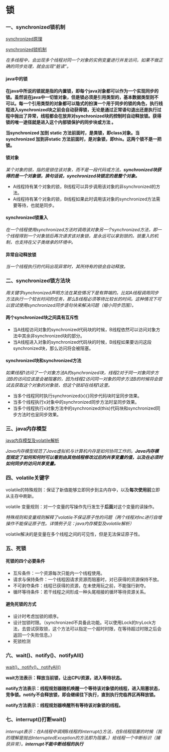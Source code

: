 # 锁

### 一、synchronized锁机制
[synchronized原理](http://www.importnew.com/23511.html)

[synchronized锁机制](https://www.cnblogs.com/xrq730/p/4851350.html)

*在多线程中，会出现多个线程对同一个对象的实例变量进行并发访问，如果不做正确的同步处理，就会出现“脏读”。*

#### java中的锁

**在java中所说的锁就是指的内置锁，即每个java对象都可以作为一个实现同步的锁。虽然说在java中一切皆对象，但是锁必须是引用类型的，基本数据类型则不可以。每一个引用类型的对象都可以隐式的扮演一个用于同步的锁的角色，执行线程进入synchronized块之前会自动获得锁，无论是通过正常语句退出还是执行过程中抛出了异常，线程都会在放弃对synchronized块的控制时自动释放锁。获得锁的唯一途径就是进入这个内部锁保护的同步块或方法 。**

**当synchronized 加到 static 方法前面时，是类锁，即class对象。当synchronized 加到非static 方法前面时，是对象锁，即this。这两个锁不是一把锁。**

#### 锁对象
*某个对象的锁，指的是锁住该对象，而不是一段代码或方法。**synchronized块获得的是一个对象锁，换句话说，synchronized块锁定的是整个对象。***

* A线程持有某个对象的锁，B线程可以异步调用该对象的非synchronized的方法。
* A线程持有某个对象的锁，B线程如果此时调用该对象的synchronized方法需要等待，也就是同步。

#### synchronized锁重入
*在一个线程使用synchronized方法时调用该对象另一个synchronized方法，即一个线程得到一个对象锁后再次请求该对象锁，是永远可以拿到锁的。锁重入的机制，也支持在父子类继承的环境中。*

#### 异常自动释放锁
*当一个线程执行的代码出现异常时，其所持有的锁会自动释放。*

### 二、synchronized锁方法块
*用关键字synchronized声明方法在某些情况下是有弊端的。比如A线程调用同步方法执行一个较长时间的任务，那么B线程必须等待比较长的时间。这种情况下可以尝试使用synchronized同步语句块来解决问题（缩小同步范围）。*

#### 两个synchronized块之间具有互斥性
* 当A线程访问对象的synchronized代码块的时候，B线程依然可以访问对象方法中其余非synchronized块的部分。
* 当A线程进入对象的synchronized代码块的时候，B线程如果要访问这段synchronized块，那么访问将会被阻塞。

#### synchronized块和synchronized方法
*如果线程1访问了一个对象方法A的synchronized块，线程2对于同一对象同步方法B的访问应该是会被阻塞的，因为线程2访问同一对象的同步方法B的时候将会尝试去获取这个对象的对象锁，但这个锁却在线程1这里。*

* 当多个线程同时执行synchronized(x){}同步代码块时呈同步效果。
* 当多个线程执行x对象中的synchronized同步方法时呈同步效果。
* 当多个线程执行x对象方法中的synchronized(this)代码块和synchronized同步方法时也呈同步效果。

### 三、java内存模型
[java内存模型及volatile解析](https://www.cnblogs.com/dolphin0520/p/3920373.html)

*Java内存模型规范了Java虚拟机与计算机内存是如何协同工作的。**Java内存模型规定了如何和何时可以看到由其他线程修改过后的共享变量的值，以及在必须时如何同步的访问共享变量。***

### 四、volatile关键字
volatile的特殊规则：保证了新值能够立即同步到主内存中，以及**每次使用前**立即从主存中刷新。

volatile 变量规则：对一个变量的写操作先行发生于**后面**对这个变量的读操作。

*特殊规则和变量规则解释了volatile不保证原子性的问题（两个线程对inc进行自增操作不能保证原子性。详情例子见：java内存模型及volatile解析）*

volatile解决的是变量在多个线程之间的可见性，但是无法保证原子性。

### 五、死锁
#### 死锁的四个必要条件
* 互斥条件：一个资源每次只能内一个线程使用。
* 请求与保持条件：一个线程因请求资源而阻塞时，对已获得的资源保持不放。
* 不可剥夺条件：线程已获得的资源，在未使用玩之前，不能强行剥夺。
* 循环等待条件：若干线程之间形成一种头尾相接的循环等待资源关系。

#### 避免死锁的方式
* 设计时考虑加锁的顺序。
* 设计加锁时限。（synchronized不具备此功能。可以使用Lock的tryLock方法，去尝试获取锁，这个方法可以指定一个超时时限，在等待超过时限之后会返回一个失败信息。）
* 死锁检测

### 六、wait()、notify()、notifyAll()
[wait()、notify()、notifyAll()](https://www.cnblogs.com/xrq730/p/4853932.html)

**wait方法表示：释放当前锁，让出CPU资源，进入等待状态。**

**notify方法表示：线程规划器随机唤醒一个等待该对象锁的线程，进入阻塞状态，竞争锁。notify不会释放锁，即会继续往下执行，直到执行完临界区再释放锁。**

**notify方法表示：线程规划器唤醒所有等待该对象锁的线程。**

### 七、interrupt()打断wait()
*interrupt表示：在A线程中调用B线程的interrupt()方法，在B线程阻塞的时候（我的理解是抛出InterruptedException的方法即为阻塞。）给线程一个中断标识（捕获异常）。**interrupt不能中断线程的执行***